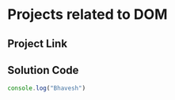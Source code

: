 # Projects related to DOM

## Project Link

## Solution Code

```javascript
console.log("Bhavesh")
```